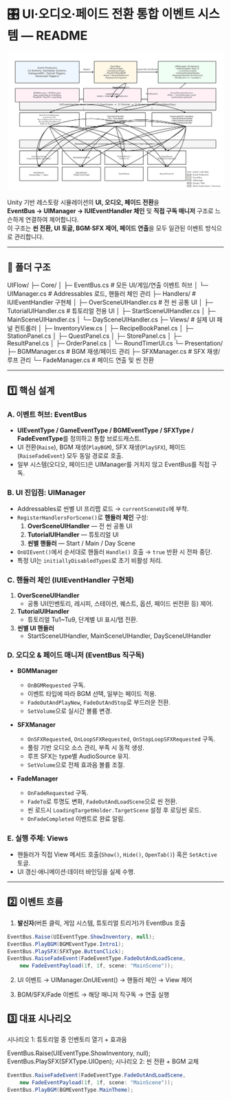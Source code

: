 # 🎛️ UI·오디오·페이드 전환 통합 이벤트 시스템 — README

![UI Event Architecture](ui_event_architecture.png)

Unity 기반 레스토랑 시뮬레이션의 **UI, 오디오, 페이드 전환**을  
**EventBus → UIManager → IUIEventHandler 체인** 및 **직접 구독 매니저** 구조로 느슨하게 연결하여 제어합니다.  
이 구조는 **씬 전환, UI 토글, BGM·SFX 제어, 페이드 연출**을 모두 일관된 이벤트 방식으로 관리합니다.

---

## 📂 폴더 구조
UIFlow/
├─ Core/
│ ├─ EventBus.cs # 모든 UI/게임/연출 이벤트 허브
│ └─ UIManager.cs # Addressables 로드, 핸들러 체인 관리
├─ Handlers/ # IUIEventHandler 구현체
│ ├─ OverSceneUIHandler.cs # 전 씬 공통 UI
│ ├─ TutorialUIHandler.cs # 튜토리얼 전용 UI
│ ├─ StartSceneUIHandler.cs
│ ├─ MainSceneUIHandler.cs
│ └─ DaySceneUIHandler.cs
├─ Views/ # 실제 UI 패널 컨트롤러
│ ├─ InventoryView.cs
│ ├─ RecipeBookPanel.cs
│ ├─ StationPanel.cs
│ ├─ QuestPanel.cs
│ ├─ StorePanel.cs
│ ├─ ResultPanel.cs
│ ├─ OrderPanel.cs
│ └─ RoundTimerUI.cs
└─ Presentation/
├─ BGMManager.cs # BGM 재생/페이드 관리
├─ SFXManager.cs # SFX 재생/루프 관리
└─ FadeManager.cs # 페이드 연출 및 씬 전환

---

## 1️⃣ 핵심 설계

### A. 이벤트 허브: **EventBus**
- **UIEventType / GameEventType / BGMEventType / SFXType / FadeEventType**를 정의하고 통합 브로드캐스트.
- UI 전환(`Raise`), BGM 재생(`PlayBGM`), SFX 재생(`PlaySFX`), 페이드(`RaiseFadeEvent`) 모두 동일 경로로 호출.
- 일부 시스템(오디오, 페이드)은 UIManager를 거치지 않고 EventBus를 직접 구독.

### B. UI 진입점: **UIManager**
- Addressables로 씬별 UI 프리팹 로드 → `currentSceneUIs`에 부착.
- `RegisterHandlersForScene()`로 **핸들러 체인** 구성:
  1. **OverSceneUIHandler** — 전 씬 공통 UI
  2. **TutorialUIHandler** — 튜토리얼 UI
  3. **씬별 핸들러** — Start / Main / Day Scene
- `OnUIEvent()`에서 순서대로 핸들러 `Handle()` 호출 → `true` 반환 시 전파 중단.
- 특정 UI는 `initiallyDisabledTypes`로 초기 비활성 처리.

### C. 핸들러 체인 (IUIEventHandler 구현체)
1. **OverSceneUIHandler**  
   - 공통 UI(인벤토리, 레시피, 스테이션, 퀘스트, 옵션, 페이드 씬전환 등) 제어.
2. **TutorialUIHandler**  
   - 튜토리얼 Tu1~Tu9, 단계별 UI 표시/탭 전환.
3. **씬별 UI 핸들러**  
   - StartSceneUIHandler, MainSceneUIHandler, DaySceneUIHandler

### D. 오디오 & 페이드 매니저 (EventBus 직구독)
- **BGMManager**  
  - `OnBGMRequested` 구독.
  - 이벤트 타입에 따라 BGM 선택, 일부는 페이드 적용.
  - `FadeOutAndPlayNew`, `FadeOutAndStop`로 부드러운 전환.
  - `SetVolume`으로 실시간 볼륨 변경.
  
- **SFXManager**  
  - `OnSFXRequested`, `OnLoopSFXRequested`, `OnStopLoopSFXRequested` 구독.
  - 풀링 기반 오디오 소스 관리, 부족 시 동적 생성.
  - 루프 SFX는 type별 AudioSource 유지.
  - `SetVolume`으로 전체 효과음 볼륨 조절.
  
- **FadeManager**  
  - `OnFadeRequested` 구독.
  - `FadeTo`로 투명도 변화, `FadeOutAndLoadScene`으로 씬 전환.
  - 씬 로드시 `LoadingTargetHolder.TargetScene` 설정 후 로딩씬 로드.
  - `OnFadeCompleted` 이벤트로 완료 알림.

### E. 실행 주체: Views
- 핸들러가 직접 View 메서드 호출(`Show()`, `Hide()`, `OpenTab()`) 혹은 `SetActive` 토글.
- UI 갱신·애니메이션·데이터 바인딩을 실제 수행.

---

## 2️⃣ 이벤트 흐름

1. **발신자**(버튼 클릭, 게임 시스템, 튜토리얼 트리거)가 EventBus 호출  
```csharp
EventBus.Raise(UIEventType.ShowInventory, null);
EventBus.PlayBGM(BGMEventType.Intro1);
EventBus.PlaySFX(SFXType.ButtonClick);
EventBus.RaiseFadeEvent(FadeEventType.FadeOutAndLoadScene, 
    new FadeEventPayload(1f, 1f, scene: "MainScene"));
```
2. UI 이벤트 → UIManager.OnUIEvent() → 핸들러 체인 → View 제어

3. BGM/SFX/Fade 이벤트 → 해당 매니저 직구독 → 연출 실행

## 3️⃣ 대표 시나리오
시나리오 1: 튜토리얼 중 인벤토리 열기 + 효과음


EventBus.Raise(UIEventType.ShowInventory, null);
EventBus.PlaySFX(SFXType.UIOpen);
시나리오 2: 씬 전환 + BGM 교체

```csharp
EventBus.RaiseFadeEvent(FadeEventType.FadeOutAndLoadScene,
    new FadeEventPayload(1f, 1f, scene: "MainScene"));
EventBus.PlayBGM(BGMEventType.MainTheme);
```
